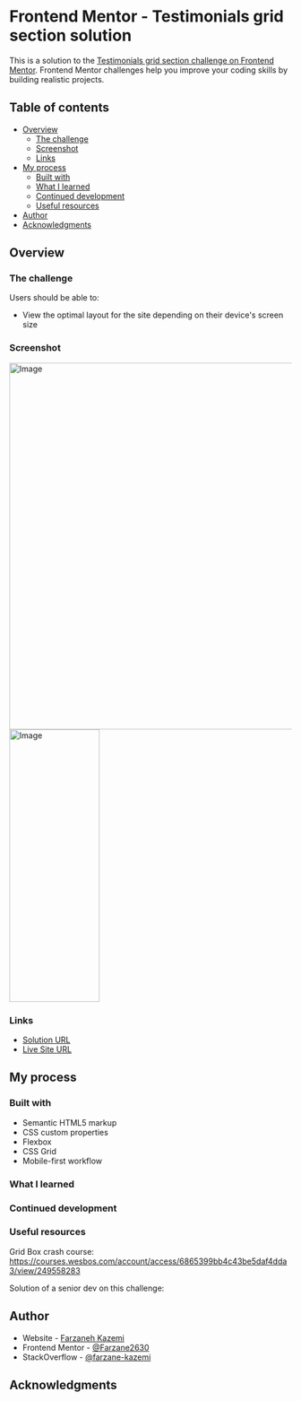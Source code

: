 # Frontend Mentor - Testimonials grid section solution

This is a solution to the [Testimonials grid section challenge on Frontend Mentor](https://www.frontendmentor.io/challenges/testimonials-grid-section-Nnw6J7Un7). Frontend Mentor challenges help you improve your coding skills by building realistic projects. 

## Table of contents

- [Overview](#overview)
  - [The challenge](#the-challenge)
  - [Screenshot](#screenshot)
  - [Links](#links)
- [My process](#my-process)
  - [Built with](#built-with)
  - [What I learned](#what-i-learned)
  - [Continued development](#continued-development)
  - [Useful resources](#useful-resources)
- [Author](#author)
- [Acknowledgments](#acknowledgments)



## Overview

### The challenge

Users should be able to:

- View the optimal layout for the site depending on their device's screen size

### Screenshot

<img width="1312" height="654" alt="Image" src="https://github.com/user-attachments/assets/424f614c-3ad7-4ce3-b99b-7e954d80dd83" />
<img width="161" height="486" alt="Image" src="https://github.com/user-attachments/assets/63d9bc29-2866-4cc9-98a7-e297c93e8130" />

### Links

- [Solution URL](https://www.frontendmentor.io/solutions/frontend-mentor-projects-social-links-WxRR6w7WRl)
- [Live Site URL](https://frontend-mentor-projects-testimonia.vercel.app/)

## My process

### Built with

- Semantic HTML5 markup
- CSS custom properties
- Flexbox
- CSS Grid
- Mobile-first workflow

### What I learned


### Continued development

### Useful resources
Grid Box crash course:
https://courses.wesbos.com/account/access/6865399bb4c43be5daf4dda3/view/249558283

Solution of a senior dev on this challenge:

## Author

- Website - [Farzaneh Kazemi](https://verdant-bienenstitch-220a6d.netlify.app/)
- Frontend Mentor - [@Farzane2630](https://www.frontendmentor.io/profile/Farzane2630)
- StackOverflow - [@farzane-kazemi](https://stackoverflow.com/users/19888516/farzane-kazemi)

## Acknowledgments